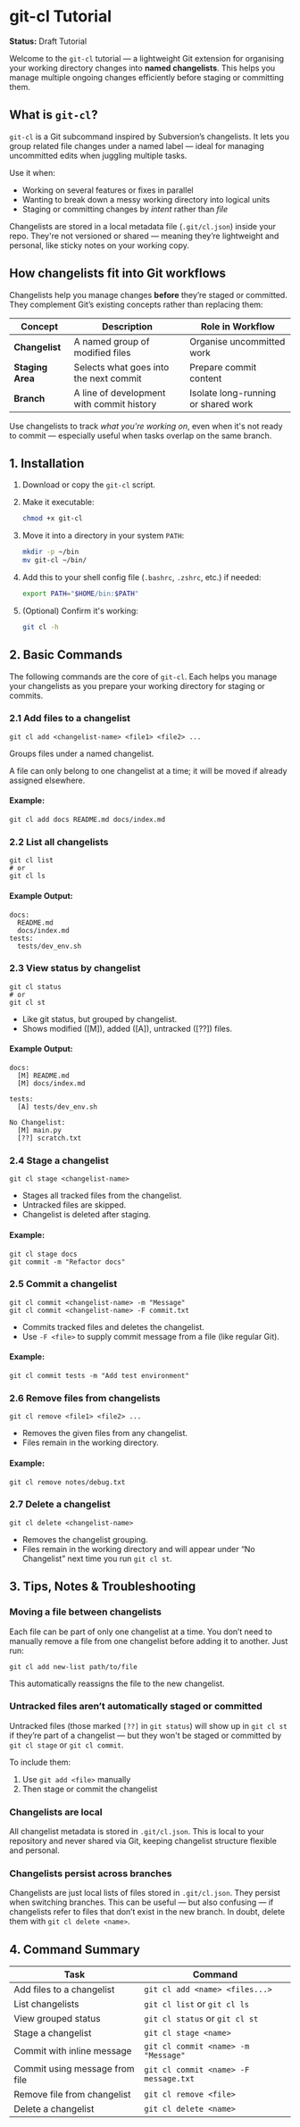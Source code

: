 # git-cl Tutorial

**Status:** Draft Tutorial 

Welcome to the `git-cl` tutorial — a lightweight Git extension for organising your working directory changes into **named changelists**. This helps you manage multiple ongoing changes efficiently before staging or committing them.

## What is `git-cl`?

`git-cl` is a Git subcommand inspired by Subversion’s changelists. It lets you group related file changes under a named label — ideal for managing uncommitted edits when juggling multiple tasks.

Use it when:

- Working on several features or fixes in parallel
- Wanting to break down a messy working directory into logical units
- Staging or committing changes by *intent* rather than *file*

Changelists are stored in a local metadata file (`.git/cl.json`) inside your repo. They're not versioned or shared — meaning they’re lightweight and personal, like sticky notes on your working copy.

## How changelists fit into Git workflows

Changelists help you manage changes **before** they’re staged or committed. They complement Git’s existing concepts rather than replacing them:

| Concept          | Description                                 | Role in Workflow                    |
|------------------|---------------------------------------------|-------------------------------------|
| **Changelist**   | A named group of modified files             | Organise uncommitted work           |
| **Staging Area** | Selects what goes into the next commit      | Prepare commit content              |
| **Branch**       | A line of development with commit history   | Isolate long-running or shared work |

Use changelists to track *what you're working on*, even when it's not ready to commit — especially useful when tasks overlap on the same branch.

## 1. Installation

1. Download or copy the `git-cl` script.

2. Make it executable:

   ```bash
   chmod +x git-cl

3. Move it into a directory in your system `PATH`:

   ```bash
   mkdir -p ~/bin
   mv git-cl ~/bin/

4. Add this to your shell config file (`.bashrc`, `.zshrc`, etc.) if needed:

   ```bash
   export PATH="$HOME/bin:$PATH"

5. (Optional) Confirm it's working:

   ```bash
   git cl -h

## 2. Basic Commands

The following commands are the core of `git-cl`. Each helps you manage your changelists as you prepare your working directory for staging or commits.

### 2.1 Add files to a changelist

```
git cl add <changelist-name> <file1> <file2> ...
```

Groups files under a named changelist.

A file can only belong to one changelist at a time; it will be moved if already assigned elsewhere.

#### Example:

```
git cl add docs README.md docs/index.md
```

### 2.2 List all changelists

```
git cl list
# or
git cl ls
```

#### Example Output:

```
docs:
  README.md
  docs/index.md
tests:
  tests/dev_env.sh
```

### 2.3 View status by changelist

```
git cl status
# or
git cl st
```

- Like git status, but grouped by changelist.
- Shows modified ([M]), added ([A]), untracked ([??]) files.

#### Example Output:

```
docs:
  [M] README.md
  [M] docs/index.md

tests:
  [A] tests/dev_env.sh

No Changelist:
  [M] main.py
  [??] scratch.txt
```

### 2.4 Stage a changelist

```
git cl stage <changelist-name>
```

- Stages all tracked files from the changelist.
- Untracked files are skipped.
- Changelist is deleted after staging.

#### Example:

```
git cl stage docs
git commit -m "Refactor docs"
```

### 2.5 Commit a changelist

```
git cl commit <changelist-name> -m "Message"
git cl commit <changelist-name> -F commit.txt
```

- Commits tracked files and deletes the changelist.
- Use `-F <file>` to supply commit message from a file (like regular Git).

#### Example:

```
git cl commit tests -m "Add test environment"
```

### 2.6 Remove files from changelists

```
git cl remove <file1> <file2> ...
```

- Removes the given files from any changelist.
- Files remain in the working directory.

#### Example:

```
git cl remove notes/debug.txt
```

### 2.7 Delete a changelist

```
git cl delete <changelist-name>
```

- Removes the changelist grouping.
- Files remain in the working directory and will appear under “No Changelist” next time you run `git cl st`.


## 3. Tips, Notes & Troubleshooting

### Moving a file between changelists

Each file can be part of only one changelist at a time. You don’t need to manually remove a file from one changelist before adding it to another. Just run:

```
git cl add new-list path/to/file
```

This automatically reassigns the file to the new changelist.

### Untracked files aren’t automatically staged or committed

Untracked files (those marked `[??]` in `git status`) will show up in `git cl st` if they’re part of a changelist — but they won't be staged or committed by `git cl stage` or `git cl commit`.

To include them:

1. Use `git add <file>` manually
2. Then stage or commit the changelist

### Changelists are local

All changelist metadata is stored in `.git/cl.json`. This is local to your repository and never shared via Git, keeping changelist structure flexible and personal.


### Changelists persist across branches

Changelists are just local lists of files stored in `.git/cl.json`. They persist when switching branches. This can be useful — but also confusing — if changelists refer to files that don’t exist in the new branch. In doubt, delete them with `git cl delete <name>`.


## 4. Command Summary

| Task                           | Command                               |
| ------------------------------ | ------------------------------------- |
| Add files to a changelist      | `git cl add <name> <files...>`        |
| List changelists               | `git cl list` or `git cl ls`          |
| View grouped status            | `git cl status` or `git cl st`        |
| Stage a changelist             | `git cl stage <name>`                 |
| Commit with inline message     | `git cl commit <name> -m "Message"`   |
| Commit using message from file | `git cl commit <name> -F message.txt` |
| Remove file from changelist    | `git cl remove <file>`                |
| Delete a changelist            | `git cl delete <name>`                |
